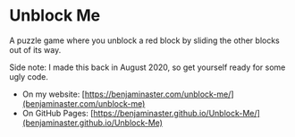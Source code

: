 
# Unblock Me

A puzzle game where you unblock a red block by sliding the other blocks out of its way.

Side note: I made this back in August 2020, so get yourself ready for some ugly code.

- On my website: [https://benjaminaster.com/unblock-me/](benjaminaster.com/unblock-me)
- On GitHub Pages: [https://benjaminaster.github.io/Unblock-Me/](benjaminaster.github.io/Unblock-Me)
